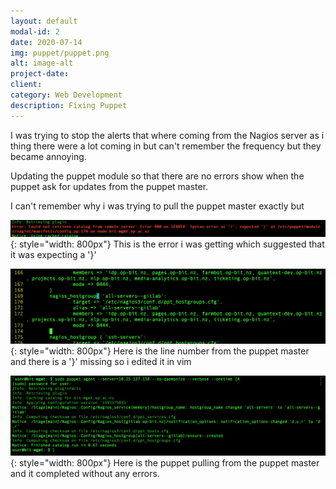 ```yaml
---
layout: default
modal-id: 2
date: 2020-07-14
img: puppet/puppet.png
alt: image-alt
project-date: 
client: 
category: Web Development
description: Fixing Puppet 
---
```


I was trying to stop the alerts that where coming from the Nagios server as i thing there were a lot coming in but can't remember the frequency but they became annoying.


Updating the puppet module so that there are no errors show when the puppet ask for updates from the puppet master.

I can't remember why i was trying to pull the puppet master exactly but


![alt text]( img/puppet/PuppetProblem3.png ){: style="width: 800px"}
This is the error i was getting which suggested that it was expecting a '}'

![alt text]( img/puppet/puppetProblem2.png ){: style="width: 800px"}
Here is the line number from the puppet master and there is a '}' missing so i edited it in vim

<!-- ![alt text]( img/puppet/puppetProblem4.png ){: style="width: 800px"} -->
<!-- ![alt text]( img/puppet/puppetProblem5.png ){: style="width: 800px"} -->
![alt text]( img/puppet/puppetProblem6.png ){: style="width: 800px"}
Here is the puppet pulling from the puppet master and it completed without any errors.
